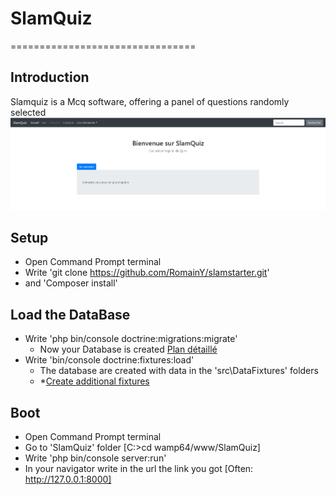 # SlamQuiz
================================
## Introduction
Slamquiz is a Mcq software, offering a panel of questions randomly selected 
![Accueil](https://raw.githubusercontent.com/RomainY/SlamQuiz/develop/assets/screenshot_home.PNG)

## Setup
* Open Command Prompt terminal
* Write 'git clone https://github.com/RomainY/slamstarter.git'
* and 'Composer install'

## Load the DataBase
* Write 'php bin/console doctrine:migrations:migrate'
	* Now your Database is created
 	[Plan détaillé](https://github.com/RomainY/SlamQuiz/blob/develop/Astuces/00_symf_category_entity.txt)
* Write 'bin/console doctrine:fixtures:load'
	* The  database are created with data in the 'src\DataFixtures' folders
	* *[Create additional fixtures](https://github.com/RomainY/SlamQuiz/blob/develop/Astuces/02_create_category_fixtures.txt)


## Boot 
* Open Command Prompt terminal
* Go to 'SlamQuiz' folder [C:\>cd wamp64/www/SlamQuiz]
* Write 'php bin/console server:run'
* In your navigator write in the url the link you got [Often: http://127.0.0.1:8000]


